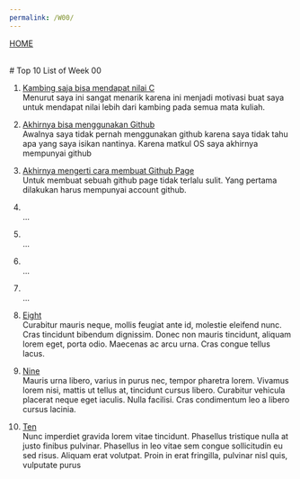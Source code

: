 ```yaml
---
permalink: /W00/
---
```

[HOME](../)

<br>
# Top 10 List of Week 00

1. [Kambing saja bisa mendapat nilai C](https://github.com/UI-FASILKOM-OS/SistemOperasi/blob/master/Slides/os00.pdf)<br>
Menurut saya ini sangat menarik karena ini menjadi motivasi buat saya untuk mendapat nilai lebih dari kambing pada semua mata kuliah.

2. [Akhirnya bisa menggunakan Github](https://en.wikipedia.org/wiki/2)<br>
Awalnya saya tidak pernah menggunakan github karena saya tidak tahu apa yang saya isikan nantinya. Karena matkul OS saya akhirnya mempunyai github

3. [Akhirnya mengerti cara membuat Github Page](https://medium.com/@viandwi24/4-cara-publikasi-halaman-web-di-github-pages-hosting-gratis-dari-github-untuk-halaman-web-statis-92df07399f4a)<br>
Untuk membuat sebuah github page tidak terlalu sulit. Yang pertama dilakukan harus mempunyai account github.

4. []()<br>
...

5. []()<br>
...

6. []()<br>
...

7. []()<br>
...

8. [Eight](https://en.wikipedia.org/wiki/8)<br>
Curabitur mauris neque, mollis feugiat ante id, molestie eleifend nunc.
Cras tincidunt bibendum dignissim.
Donec non mauris tincidunt, aliquam lorem eget, porta odio.
Maecenas ac arcu urna.
Cras congue tellus lacus.

9. [Nine](https://en.wikipedia.org/wiki/9)<br>
Mauris urna libero, varius in purus nec, tempor pharetra lorem.
Vivamus lorem nisi, mattis ut tellus at, tincidunt cursus libero.
Curabitur vehicula placerat neque eget iaculis.
Nulla facilisi.
Cras condimentum leo a libero cursus lacinia.

10. [Ten](https://en.wikipedia.org/wiki/10)<br>
Nunc imperdiet gravida lorem vitae tincidunt. 
Phasellus tristique nulla at justo finibus pulvinar.
Phasellus in leo vitae sem congue sollicitudin eu sed risus.
Aliquam erat volutpat.
Proin in erat fringilla, pulvinar nisl quis, vulputate purus
